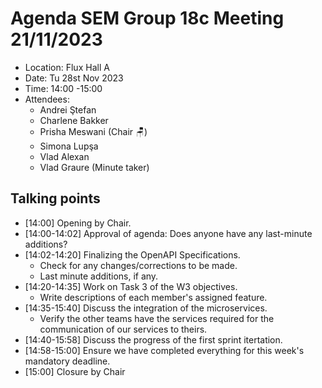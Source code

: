 # Agenda SEM Group 18c Meeting 21/11/2023

* Location: Flux Hall A
* Date: Tu 28st Nov 2023
* Time: 14:00 -15:00
* Attendees:
  * Andrei Ştefan
  * Charlene Bakker 
  * Prisha Meswani (Chair :chair:)
  * Simona Lupşa
  * Vlad Alexan
  * Vlad Graure (Minute taker)
  
## Talking points
* [14:00] Opening by Chair.
* [14:00-14:02] Approval of agenda: Does anyone have any last-minute additions?
* [14:02-14:20] Finalizing the OpenAPI Specifications.
  * Check for any changes/corrections to be made.
  * Last minute additions, if any.
* [14:20-14:35] Work on Task 3 of the W3 objectives.
  * Write descriptions of each member's assigned feature.
* [14:35-15:40] Discuss the integration of the microservices.
  * Verify the other teams have the services required for the communication of our services to theirs.
* [14:40-15:58] Discuss the progress of the first sprint itertation.
* [14:58-15:00] Ensure we have completed everything for this week's mandatory deadline.
* [15:00] Closure by Chair
